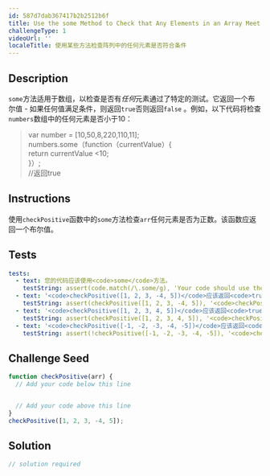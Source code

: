 ```yaml
---
id: 587d7dab367417b2b2512b6f
title: Use the some Method to Check that Any Elements in an Array Meet a Criteria
challengeType: 1
videoUrl: ''
localeTitle: 使用某些方法检查阵列中的任何元素是否符合条件
---
```


## Description
<section id="description"> <code>some</code>方法适用于数组，以检查是否有<em>任何</em>元素通过了特定的测试。它返回一个布尔值 - 如果任何值满足条件，则返回<code>true</code>否则返回<code>false</code> 。例如，以下代码将检查<code>numbers</code>数组中的任何元素是否小于10： <blockquote> var number = [10,50,8,220,110,11]; <br> numbers.some（function（currentValue）{ <br> return currentValue &lt;10; <br> }）; <br> //返回true </blockquote></section>

## Instructions
<section id="instructions">使用<code>checkPositive</code>函数中的<code>some</code>方法检查<code>arr</code>任何元素是否为正数。该函数应返回一个布尔值。 </section>

## Tests
<section id='tests'>

```yml
tests:
  - text: 您的代码应该使用<code>some</code>方法。
    testString: assert(code.match(/\.some/g), 'Your code should use the <code>some</code> method.');
  - text: '<code>checkPositive([1, 2, 3, -4, 5])</code>应该返回<code>true</code> 。'
    testString: assert(checkPositive([1, 2, 3, -4, 5]), '<code>checkPositive([1, 2, 3, -4, 5])</code> should return <code>true</code>.');
  - text: '<code>checkPositive([1, 2, 3, 4, 5])</code>应该返回<code>true</code> 。'
    testString: assert(checkPositive([1, 2, 3, 4, 5]), '<code>checkPositive([1, 2, 3, 4, 5])</code> should return <code>true</code>.');
  - text: '<code>checkPositive([-1, -2, -3, -4, -5])</code>应该返回<code>false</code> 。'
    testString: assert(!checkPositive([-1, -2, -3, -4, -5]), '<code>checkPositive([-1, -2, -3, -4, -5])</code> should return <code>false</code>.');

```

</section>

## Challenge Seed
<section id='challengeSeed'>

<div id='js-seed'>

```js
function checkPositive(arr) {
  // Add your code below this line


  // Add your code above this line
}
checkPositive([1, 2, 3, -4, 5]);

```

</div>



</section>

## Solution
<section id='solution'>

```js
// solution required
```
</section>
